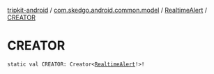 [tripkit-android](../../index.md) / [com.skedgo.android.common.model](../index.md) / [RealtimeAlert](index.md) / [CREATOR](./-c-r-e-a-t-o-r.md)

# CREATOR

`static val CREATOR: Creator<`[`RealtimeAlert`](index.md)`!>!`